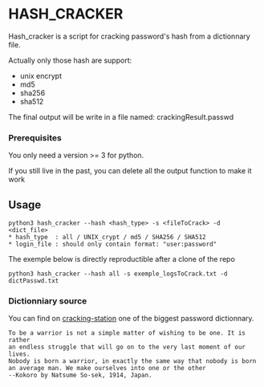 # HASH_CRACKER

Hash_cracker is a script for cracking password's hash from a dictionnary file.

Actually only those hash are support:
* unix encrypt
* md5
* sha256
* sha512

The final output will be write in a file named: crackingResult.passwd

### Prerequisites
You only need a version >= 3 for python.

If you still live in the past, you can delete all the output function to make it work

## Usage
```
python3 hash_cracker --hash <hash_type> -s <fileToCrack> -d <dict_file>
* hash_type  : all / UNIX_crypt / md5 / SHA256 / SHA512
* login_file : should only contain format: "user:password"
```
The exemple below is directly reproductible after a clone of the repo

```
python3 hash_cracker --hash all -s exemple_logsToCrack.txt -d dictPasswd.txt
```

### Dictionniary source
You can find on [cracking-station](https://crackstation.net/buy-crackstation-wordlist-password-cracking-dictionary.htm) one of the biggest password dictionnary.



```
To be a warrior is not a simple matter of wishing to be one. It is rather
an endless struggle that will go on to the very last moment of our lives.
Nobody is born a warrior, in exactly the same way that nobody is born
an average man. We make ourselves into one or the other
--Kokoro by Natsume So-sek, 1914, Japan.
```
